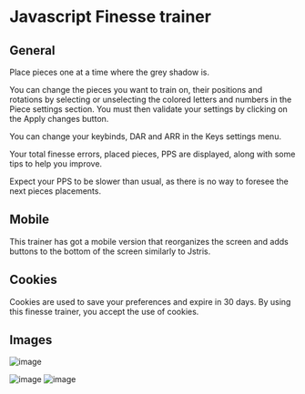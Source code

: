 # Javascript Finesse trainer

## General

Place pieces one at a time where the grey shadow is.

You can change the pieces you want to train on, their positions and rotations by selecting or unselecting the colored letters and numbers in the Piece settings section. You must then validate your settings by clicking on the Apply changes button.

You can change your keybinds, DAR and ARR in the Keys settings menu.

Your total finesse errors, placed pieces, PPS are displayed, along with some tips to help you improve.

Expect your PPS to be slower than usual, as there is no way to foresee the next pieces placements.

## Mobile

This trainer has got a mobile version that reorganizes the screen and adds buttons to the bottom of the screen similarly to Jstris.

## Cookies

Cookies are used to save your preferences and expire in 30 days. By using this finesse trainer, you accept the use of cookies.

## Images

![image](https://user-images.githubusercontent.com/69427207/187068836-4f6e3080-2278-49e8-a99a-a3285e98faef.png)

![image](https://user-images.githubusercontent.com/69427207/187068840-002594b0-ae7f-4860-948d-70ab5a0e9009.png) ![image](https://user-images.githubusercontent.com/69427207/187068854-0442cbd4-83d0-4683-9943-8a78103274f4.png)
